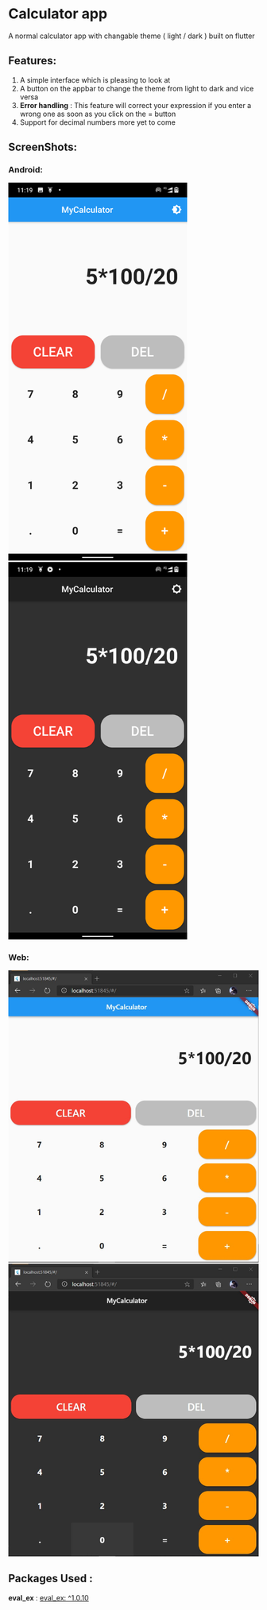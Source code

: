 # Calculator app

A normal calculator app with changable theme ( light / dark ) built on flutter

## Features:

1. A simple interface which is pleasing to look at
2. A button on the appbar to change the theme from light to dark and vice versa
3. **Error handling** : This feature will correct your expression if you enter a wrong one as soon as you click on the = button
4. Support for decimal numbers
more yet to come

## ScreenShots: 
### Android:
<img src ="images/andLight.png" width = 360>  <img src ="images/andDark.png" width = 360>
### Web:
<img src ="images/winLight.jpg" width = 720>  <img src ="images/winDark.jpg" width = 720>

## Packages Used :
**eval_ex** : [eval_ex: ^1.0.10](https://pub.dev/packages/eval_ex)
